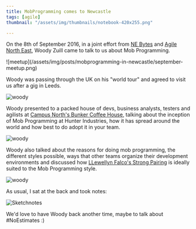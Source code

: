 ```yaml
---
title: MobProgramming comes to Newcastle
tags: [agile]
thumbnail: "/assets/img/thumbnails/notebook-420x255.png"

---
```


On the 8th of September 2016, in a joint effort from <a href="http://nebytes.net">NE Bytes</a> and
<a href="https://www.meetup.com/Agile-North-East/">Agile North East</a>, Woody Zuill came to talk to us about Mob Programming.

![meetup]\(/assets/img/posts/mobprogramming-in-newcastle/september-meetup.png)

Woody was passing through the UK on his "world tour" and agreed to visit us after a
gig in Leeds.

<img src="/assets/img/posts/mobprogramming-in-newcastle/woody-1.png" alt="woody" class="u-max-full-width" />

Woody presented to a packed house of devs, business analysts, testers and agilists at
<a href="http://campusnorth.co.uk/">Campus North's Bunker Coffee House</a>, talking about the inception
of Mob Programming at Hunter Industries, how it has spread around the world and how best to do adopt it
in your team.

<img src="/assets/img/posts/mobprogramming-in-newcastle/woody-2.png" alt="woody" class="u-max-full-width" />

Woody also talked about the reasons for doing mob programming, the different styles possible,
ways that other teams organize their development environments and discussed how <a href="http://llewellynfalco.blogspot.co.uk/2014/06/llewellyns-strong-style-pairing.html">
LLewellyn Falco's Strong Pairing</a> is ideally suited to the Mob Programming style.

<img src="/assets/img/posts/mobprogramming-in-newcastle/woody-3.png" alt="woody" class="u-max-full-width" />

As usual, I sat at the back and took notes:

<img src="/assets/img/posts/mobprogramming-in-newcastle/woody-mobprogramming-sketchnote.png" alt="Sketchnotes" class="u-max-full-width" />

We'd love to have Woody back another time, maybe to talk about #NoEstimates :)
